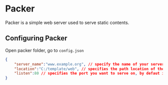 # Packer
Packer is a simple web server used to serve static contents. 

## Configuring Packer
Open packer folder, go to `config.json`
```json
{
    "server_name":"www.example.org", // specify the name of your server
    "location":"C:/template/web", // specifies the path location of the static content you want to serve, eg "/" or "C:/web"
    "listen":80 // specifies the port you want to serve on, by defaut is port 80
}
```